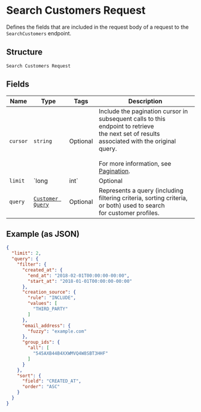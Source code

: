
# Search Customers Request

Defines the fields that are included in the request body of a request to the
`SearchCustomers` endpoint.

## Structure

`Search Customers Request`

## Fields

| Name | Type | Tags | Description |
|  --- | --- | --- | --- |
| `cursor` | `string` | Optional | Include the pagination cursor in subsequent calls to this endpoint to retrieve<br>the next set of results associated with the original query.<br><br>For more information, see [Pagination](https://developer.squareup.com/docs/working-with-apis/pagination). |
| `limit` | `long|int` | Optional | A limit on the number of results to be returned in a single page.<br>The limit is advisory. The implementation might return more or fewer results.<br>If the supplied limit is negative, zero, or higher than the maximum limit<br>of 100, it is ignored.<br>**Constraints**: `>= 1`, `<= 100` |
| `query` | [`Customer Query`](/doc/models/customer-query.md) | Optional | Represents a query (including filtering criteria, sorting criteria, or both) used to search<br>for customer profiles. |

## Example (as JSON)

```json
{
  "limit": 2,
  "query": {
    "filter": {
      "created_at": {
        "end_at": "2018-02-01T00:00:00-00:00",
        "start_at": "2018-01-01T00:00:00-00:00"
      },
      "creation_source": {
        "rule": "INCLUDE",
        "values": [
          "THIRD_PARTY"
        ]
      },
      "email_address": {
        "fuzzy": "example.com"
      },
      "group_ids": {
        "all": [
          "545AXB44B4XXWMVQ4W8SBT3HHF"
        ]
      }
    },
    "sort": {
      "field": "CREATED_AT",
      "order": "ASC"
    }
  }
}
```


